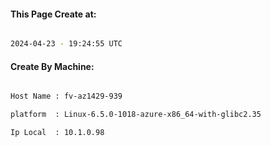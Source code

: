
   
#### This Page Create at:

```bash

2024-04-23 - 19:24:55 UTC

```

#### Create By Machine:

```bash

Host Name : fv-az1429-939

platform  : Linux-6.5.0-1018-azure-x86_64-with-glibc2.35

Ip Local  : 10.1.0.98

```

